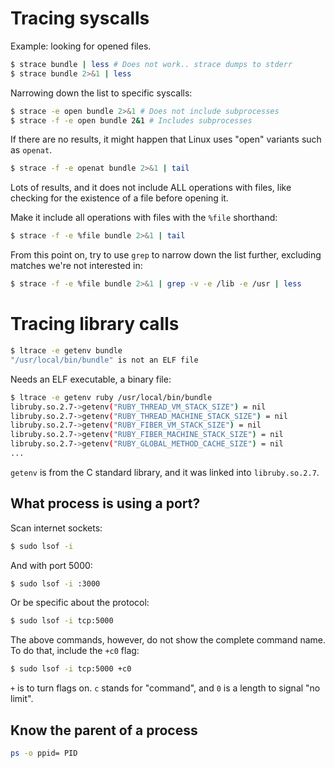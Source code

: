 # Tracing syscalls

Example: looking for opened files.

```bash
$ strace bundle | less # Does not work.. strace dumps to stderr
$ strace bundle 2>&1 | less
```

Narrowing down the list to specific syscalls:

```bash
$ strace -e open bundle 2>&1 # Does not include subprocesses
$ strace -f -e open bundle 2&1 # Includes subprocesses
```

If there are no results, it might happen that Linux uses "open"
variants such as `openat`.

```bash
$ strace -f -e openat bundle 2>&1 | tail
```

Lots of results, and it does not include ALL operations with files,
like checking for the existence of a file before opening it.

Make it include all operations with files with the `%file` shorthand:

```bash
$ strace -f -e %file bundle 2>&1 | tail
```

From this point on, try to use `grep` to narrow down the list further,
excluding matches we're not interested in:

```bash
$ strace -f -e %file bundle 2>&1 | grep -v -e /lib -e /usr | less
```

# Tracing library calls

```bash
$ ltrace -e getenv bundle
"/usr/local/bin/bundle" is not an ELF file
```

Needs an ELF executable, a binary file:

```bash
$ ltrace -e getenv ruby /usr/local/bin/bundle
libruby.so.2.7->getenv("RUBY_THREAD_VM_STACK_SIZE") = nil
libruby.so.2.7->getenv("RUBY_THREAD_MACHINE_STACK_SIZE") = nil
libruby.so.2.7->getenv("RUBY_FIBER_VM_STACK_SIZE") = nil
libruby.so.2.7->getenv("RUBY_FIBER_MACHINE_STACK_SIZE") = nil
libruby.so.2.7->getenv("RUBY_GLOBAL_METHOD_CACHE_SIZE") = nil
...
```

`getenv` is from the C standard library, and it was linked into `libruby.so.2.7`.

## What process is using a port?

Scan internet sockets:

```bash
$ sudo lsof -i
```

And with port 5000:

```bash
$ sudo lsof -i :3000
```

Or be specific about the protocol:

```bash
$ sudo lsof -i tcp:5000
```

The above commands, however, do not show the complete command name. To
do that, include the `+c0` flag:

```bash
$ sudo lsof -i tcp:5000 +c0
```

`+` is to turn flags on. `c` stands for "command", and `0` is a length to
signal "no limit".

## Know the parent of a process

```sh
ps -o ppid= PID
```

